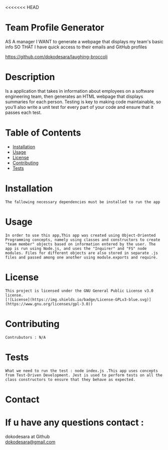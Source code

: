 <<<<<<< HEAD

  # Team Profile Generator

AS A manager I WANT to generate a webpage that displays my team's basic info SO THAT I have quick access to their emails and GitHub profiles

  https://github.com/dokodesara/laughing-broccoli

  # Description

  Is a application that takes in information about employees on a software engineering team, then generates an HTML webpage that displays summaries for each person. Testing is key to making code maintainable, so you’ll also write a unit test for every part of your code and ensure that it passes each test.

  # Table of Contents
  * [Installation](#installation)
  * [Usage](#usage)
  * [License](#License)
  * [Contributing](#contributing)
  * [Tests](#tests)
   
  # Installation
    The fallowing necessary dependencies must be installed to run the app

  # Usage
    In order to use this app,This app was created using Object-Oriented Programming concepts, namely using classes and constructors to create "team member" objects based on information entered by the user. The app is run using Node.js, and uses the "Inquirer" and "FS" node modules. Files for different objects are also stored in separate .js files and passed among one another using module.exports and require.

  # License
    This project is licensed under the GNU General Public License v3.0 license.
    [![License](https://img.shields.io/badge/License-GPLv3-blue.svg)](https://www.gnu.org/licenses/gpl-3.0))

  # Contributing
    Contrubutors : N/A

  # Tests
    What we need to run the test : node index.js .This app uses concepts from Test-Driven Development. Jest is used to perform tests on all the class constructors to ensure that they behave as expected.
    
  # Contact
  # If u have any questions contact :
   dokodesara at Github   
   dokodesara@gmail.com


